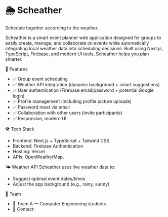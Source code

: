 # 🌦️ Scheather

Schedule together according to the weather.

Scheather is a smart event planner web application designed for groups to easily create, manage, and collaborate on events while automatically integrating local weather data into scheduling decisions. Built using Next.js, TypeScript, Firebase, and modern UI tools, Scheather helps you plan smarter.

🚀 Features
- ✅ Group event scheduling
- ✅ Weather API integration (dynamic background + smart suggestions)
- ✅ User authentication (Firebase email/password + potential Google login)
- ✅ Profile management (including profile picture uploads)
- ✅ Password reset via email
- ✅ Collaboration with other users (invite participants)
- ✅ Responsive, modern UI

🛠 Tech Stack
- Frontend: Next.js + TypeScript + Tailwind CSS
- Backend: Firebase Authentication
- Hosting: Vercel
- APIs: OpenWeatherMap, 

🌤 Weather API
Scheather uses live weather data to:

- Suggest optimal event dates/times
- Adjust the app background (e.g., rainy, sunny)


🙌 Team
- 👥 Team A — Computer Engineering students
- 📧 Contact:
